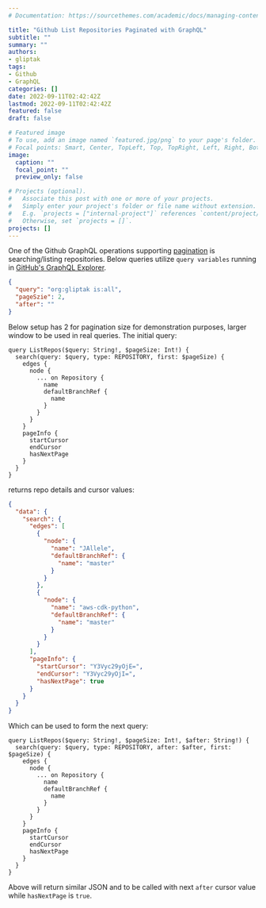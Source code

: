 ```yaml
---
# Documentation: https://sourcethemes.com/academic/docs/managing-content/

title: "Github List Repositories Paginated with GraphQL"
subtitle: ""
summary: ""
authors:
- gliptak
tags:
- Github
- GraphQL
categories: []
date: 2022-09-11T02:42:42Z
lastmod: 2022-09-11T02:42:42Z
featured: false
draft: false

# Featured image
# To use, add an image named `featured.jpg/png` to your page's folder.
# Focal points: Smart, Center, TopLeft, Top, TopRight, Left, Right, BottomLeft, Bottom, BottomRight.
image:
  caption: ""
  focal_point: ""
  preview_only: false

# Projects (optional).
#   Associate this post with one or more of your projects.
#   Simply enter your project's folder or file name without extension.
#   E.g. `projects = ["internal-project"]` references `content/project/deep-learning/index.md`.
#   Otherwise, set `projects = []`.
projects: []
---
```


One of the Github GraphQL operations supporting [pagination](https://graphql.org/learn/pagination/) is searching/listing repositories. Below queries utilize `query variables` running in [GitHub's GraphQL Explorer](https://docs.github.com/en/graphql/overview/explorer).

```json
{
  "query": "org:gliptak is:all",
  "pageSzie": 2,
  "after": ""
}
```

Below setup has 2 for pagination size for demonstration purposes, larger window to be used in real queries. The initial query:

```
query ListRepos($query: String!, $pageSize: Int!) {
  search(query: $query, type: REPOSITORY, first: $pageSize) {
    edges {
      node {
        ... on Repository {
          name
          defaultBranchRef {
            name
          }
        }
      }
    }
    pageInfo {
      startCursor
      endCursor
      hasNextPage
    }
  }
}
```

returns repo details and cursor values:

```json
{
  "data": {
    "search": {
      "edges": [
        {
          "node": {
            "name": "JAllele",
            "defaultBranchRef": {
              "name": "master"
            }
          }
        },
        {
          "node": {
            "name": "aws-cdk-python",
            "defaultBranchRef": {
              "name": "master"
            }
          }
        }
      ],
      "pageInfo": {
        "startCursor": "Y3Vyc29yOjE=",
        "endCursor": "Y3Vyc29yOjI=",
        "hasNextPage": true
      }
    }
  }
}
```

Which can be used to form the next query:

```
query ListRepos($query: String!, $pageSize: Int!, $after: String!) {
  search(query: $query, type: REPOSITORY, after: $after, first: $pageSize) {
    edges {
      node {
        ... on Repository {
          name
          defaultBranchRef {
            name
          }
        }
      }
    }
    pageInfo {
      startCursor
      endCursor
      hasNextPage
    }
  }
}
```

Above will return similar JSON and to be called with next `after` cursor value while `hasNextPage` is `true`.